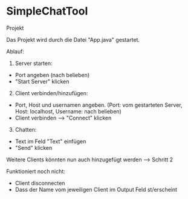 # SimpleChatTool
Projekt

Das Projekt wird durch die Datei "App.java" gestartet.

Ablauf:
1. Server starten:
- Port angeben (nach belieben)
- "Start Server" klicken

2. Client verbinden/hinzufügen:
- Port, Host und usernamen angeben. (Port: vom gestarteten Server, Host: localhost, Username: nach belieben)
- Client verbinden --> "Connect" klicken

3. Chatten:
- Text im Feld "Text" einfügen 
- "Send" klicken

Weitere Clients könnten nun auch hinzugefügt werden --> Schritt 2


Funktioniert noch nicht:
- Client disconnecten
- Dass der Name vom jeweiligen Client im Output Feld st/erscheint

